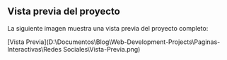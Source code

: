 ## Vista previa del proyecto

La siguiente imagen muestra una vista previa del proyecto completo:

[Vista Previa](D:\Documentos\Blog\Web-Development-Projects\Paginas-Interactivas\Redes Sociales\Vista-Previa.png)
